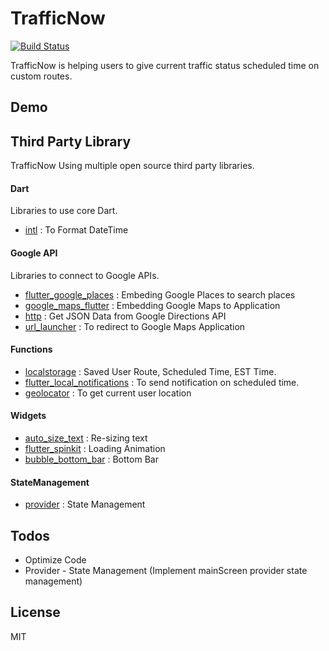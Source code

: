 # TrafficNow

[![Build Status](https://img.shields.io/badge/Platform-Flutter-blue.svg)](https://flutter.io)

TrafficNow is helping users to give current traffic status scheduled time on custom routes.

## Demo
<Insert GIF>

## Third Party Library

TrafficNow Using multiple open source third party libraries.

#### Dart
Libraries to use core Dart.
* [intl](https://pub.dev/packages/intl) : To Format DateTime
#### Google API
Libraries to connect to Google APIs.
* [flutter_google_places](https://pub.dev/packages/flutter_google_places) : Embeding Google Places to search places
* [google_maps_flutter](https://pub.dev/packages/google_maps_flutter) : Embedding Google Maps to Application
* [http](https://pub.dev/packages/http) : Get JSON Data from Google Directions API
* [url_launcher](https://pub.dev/packages/url_launcher) : To redirect to Google Maps Application
#### Functions
* [localstorage](https://pub.dev/packages/localstorage) : Saved User Route, Scheduled Time, EST Time.
* [flutter_local_notifications](https://pub.dev/packages/flutter_local_notifications) : To send notification on scheduled time.
* [geolocator](https://pub.dev/packages/geolocator) : To get current user location
#### Widgets
* [auto_size_text](https://pub.dev/packages/auto_size_text) : Re-sizing text
* [flutter_spinkit](https://pub.dev/packages/flutter_spinkit) : Loading Animation
* [bubble_bottom_bar](https://pub.dev/packages/bubble_bottom_bar) : Bottom Bar
#### StateManagement
* [provider](https://pub.dev/packages/provider) : State Management

## Todos

 - Optimize Code
 - Provider - State Management (Implement mainScreen provider state management)

License
----

MIT

